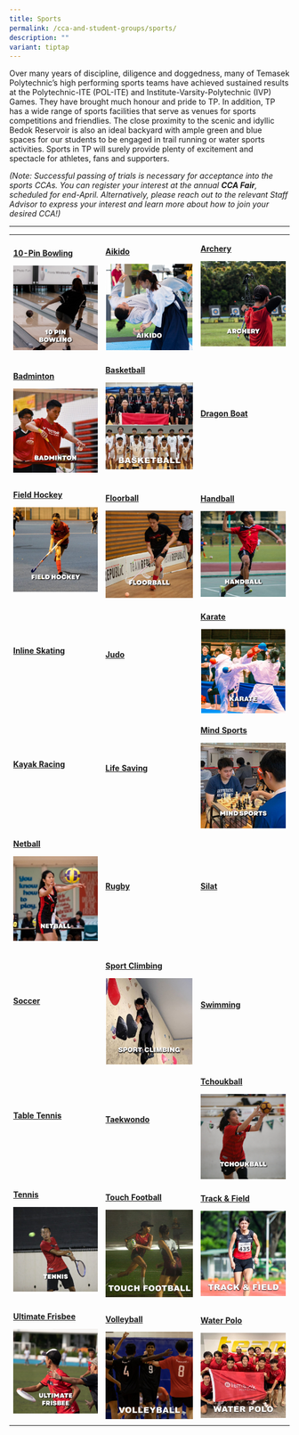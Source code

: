 ```yaml
---
title: Sports
permalink: /cca-and-student-groups/sports/
description: ""
variant: tiptap
---
```

<p>Over many years of discipline, diligence and doggedness, many of Temasek
Polytechnic’s high performing sports teams have achieved sustained results
at the Polytechnic-ITE (POL-ITE) and Institute-Varsity-Polytechnic (IVP)
Games. They have brought much honour and pride to TP. In addition, TP has
a wide range of sports facilities that serve as venues for sports competitions
and friendlies. The close proximity to the scenic and idyllic Bedok Reservoir
is also an ideal backyard with ample green and blue spaces for our students
to be engaged in trail running or water sports activities. Sports in TP
will surely provide plenty of excitement and spectacle for athletes, fans
and supporters.</p>
<p><em>(Note: Successful passing of trials is necessary for acceptance into the sports CCAs. You can register your interest at the annual </em><strong><em>CCA Fair</em></strong><em>, scheduled for end-April. Alternatively, please reach out to the relevant Staff Advisor to express your interest and learn more about how to join your desired CCA!)</em>
</p>
<hr>
<table style="minWidth: 75px">
<colgroup>
<col>
<col>
<col>
</colgroup>
<tbody>
<tr>
<td rowspan="1" colspan="1">
<p><strong><a href="/sports/10-pin-bowling/" rel="noopener noreferrer nofollow" target="_blank">10-Pin Bowling</a></strong>
</p>
<div class="isomer-image-wrapper">
<img style="display:block;margin-left:auto;margin-right:auto;" height="auto" width="100%" alt="10 Pin Bowling" src="/images/Sports/BOWLING_button-01.png">
</div>
</td>
<td rowspan="1" colspan="1">
<p><strong><a href="/sports/aikido" rel="noopener noreferrer nofollow" target="_blank">Aikido</a></strong>
</p>
<div class="isomer-image-wrapper">
<img style="width: 100%" height="auto" width="100%" alt="" src="/images/Sports/Aikido_Resized.png">
</div>
</td>
<td rowspan="1" colspan="1">
<p><strong><a href="/sports/archery" rel="noopener noreferrer nofollow" target="_blank">Archery</a></strong>
</p>
<div class="isomer-image-wrapper">
<img style="display:block;margin-left:auto;margin-right:auto;" height="auto" width="100%" alt="Archery" src="/images/Sports/ARCHERY_button-01.png">
</div>
<p></p>
</td>
</tr>
<tr>
<td rowspan="1" colspan="1">
<p><strong><a href="/sports/badminton" rel="noopener noreferrer nofollow" target="_blank">Badminton</a></strong>
</p>
<div class="isomer-image-wrapper">
<img style="display:block;margin-left:auto;margin-right:auto;" height="auto" width="100%" alt="Badminton" src="/images/Sports/BADMINTON_button-01.png">
</div>
</td>
<td rowspan="1" colspan="1">
<p><strong><a href="/sports/basketball" rel="noopener noreferrer nofollow" target="_blank">Basketball</a></strong>
</p>
<div class="isomer-image-wrapper">
<img style="width: 100%" height="auto" width="100%" alt="" src="/images/Sports/Basketball_2.jpg">
</div>
<p></p>
</td>
<td rowspan="1" colspan="1">
<p><strong><a href="/sports/dragon-boat" rel="noopener noreferrer nofollow" target="_blank">Dragon Boat</a></strong>
</p>
<div class="isomer-image-wrapper">
<img style="width: 100%" height="auto" width="100%" alt="" src="/images/Sports/Dragon_Boat_Resized_1.png">
</div>
</td>
</tr>
<tr>
<td rowspan="1" colspan="1">
<p><strong><a href="/sports/field-hockey" rel="noopener noreferrer nofollow" target="_blank">Field Hockey</a></strong>
</p>
<div class="isomer-image-wrapper">
<img style="width: 100%" height="auto" width="100%" alt="" src="/images/Sports/FIELD HOCKEY_button-01.png">
</div>
<p></p>
</td>
<td rowspan="1" colspan="1">
<p><strong><a href="/sports/floorball" rel="noopener noreferrer nofollow" target="_blank">Floorball</a></strong>
</p>
<div class="isomer-image-wrapper">
<img style="display:block;margin-left:auto;margin-right:auto;" height="auto" width="100%" alt="Floorball" src="/images/Sports/FLOORBALL_button-01.png">
</div>
</td>
<td rowspan="1" colspan="1">
<p><strong><a href="/sports/handball" rel="noopener noreferrer nofollow" target="_blank">Handball</a></strong>
</p>
<div class="isomer-image-wrapper">
<img style="display:block;margin-left:auto;margin-right:auto;" height="auto" width="100%" alt="Handball" src="/images/Sports/HANDBALL_button-01.png">
</div>
</td>
</tr>
<tr>
<td rowspan="1" colspan="1">
<p><strong><a href="/sports/inline-skating" rel="noopener noreferrer nofollow" target="_blank">Inline Skating</a></strong>
</p>
<div class="isomer-image-wrapper">
<img style="width: 100%" height="auto" width="100%" alt="" src="/images/Sports/Inline_Skating_Resized.png">
</div>
<p></p>
</td>
<td rowspan="1" colspan="1">
<p><strong><a href="/sports/judo" rel="noopener noreferrer nofollow" target="_blank">Judo</a></strong>
</p>
<div class="isomer-image-wrapper">
<img style="width: 100%" height="auto" width="100%" alt="" src="/images/Sports/Judo_Resized.png">
</div>
</td>
<td rowspan="1" colspan="1">
<p><strong><a href="/sports/karate" rel="noopener noreferrer nofollow" target="_blank">Karate</a></strong>
</p>
<div class="isomer-image-wrapper">
<img style="width: 100%" height="auto" width="100%" alt="" src="/images/Sports/Karate_Resized.png">
</div>
</td>
</tr>
<tr>
<td rowspan="1" colspan="1">
<p><strong><a href="/sports/kayak-racing/" rel="noopener noreferrer nofollow" target="_blank">Kayak Racing</a></strong>
</p>
<div class="isomer-image-wrapper">
<img style="width: 100%" height="auto" width="100%" alt="" src="/images/Sports/Kayak_Racing_Resized.png">
</div>
<p></p>
</td>
<td rowspan="1" colspan="1">
<p><strong><a href="/sports/life-saving/" rel="noopener noreferrer nofollow" target="_blank">Life Saving</a></strong>
</p>
<div class="isomer-image-wrapper">
<img style="width: 100%" height="auto" width="100%" alt="" src="/images/Sports/Life_Saving_Resized.png">
</div>
</td>
<td rowspan="1" colspan="1">
<p><strong><a href="/sports/mind-sports" rel="noopener noreferrer nofollow" target="_blank">Mind Sports</a></strong>
</p>
<div class="isomer-image-wrapper">
<img style="display:block;margin-left:auto;margin-right:auto;" height="auto" width="100%" alt="Mind Sports" src="/images/Sports/MIND SPORTS_button-01.png">
</div>
</td>
</tr>
<tr>
<td rowspan="1" colspan="1">
<p><strong><a href="/sports/netball" rel="noopener noreferrer nofollow" target="_blank">Netball</a></strong>
</p>
<div class="isomer-image-wrapper">
<img style="width: 100%" height="auto" width="100%" alt="" src="/images/Sports/NETBALL_button-01.png">
</div>
<p></p>
</td>
<td rowspan="1" colspan="1">
<p><strong><a href="/sports/rugby" rel="noopener noreferrer nofollow" target="_blank">Rugby</a></strong>
</p>
<div class="isomer-image-wrapper">
<img style="width: 100%" height="auto" width="100%" alt="" src="/images/Sports/Rugby_Resized_1.png">
</div>
</td>
<td rowspan="1" colspan="1">
<p><strong><a href="/sports/silat/" rel="noopener noreferrer nofollow" target="_blank">Silat</a></strong>
</p>
<div class="isomer-image-wrapper">
<img style="width: 100%" height="auto" width="100%" alt="" src="/images/Sports/Silat_Resized.png">
</div>
</td>
</tr>
<tr>
<td rowspan="1" colspan="1">
<p><strong><a href="/sports/soccer" rel="noopener noreferrer nofollow" target="_blank">Soccer</a></strong>
</p>
<div class="isomer-image-wrapper">
<img style="width: 100%" height="auto" width="100%" alt="" src="/images/Sports/Soccer_Resized.png">
</div>
<p></p>
</td>
<td rowspan="1" colspan="1">
<p><strong><a href="/sports/sport-climbing" rel="noopener noreferrer nofollow" target="_blank">Sport Climbing</a></strong>
</p>
<div class="isomer-image-wrapper">
<img style="width: 100%" height="auto" width="100%" alt="" src="/images/Sports/Sport_Climbing_Resized.png">
</div>
</td>
<td rowspan="1" colspan="1">
<p><strong><a href="/sports/swimming" rel="noopener noreferrer nofollow" target="_blank">Swimming</a></strong>
</p>
<div class="isomer-image-wrapper">
<img style="width: 100%" height="auto" width="100%" alt="" src="/images/Sports/Swimming_Resized.png">
</div>
</td>
</tr>
<tr>
<td rowspan="1" colspan="1">
<p><strong><a href="/sports/table-tennis" rel="noopener noreferrer nofollow" target="_blank">Table Tennis</a></strong>
</p>
<div class="isomer-image-wrapper">
<img style="width: 100%" height="auto" width="100%" alt="" src="/images/Sports/Table_Tennis_Resized.png">
</div>
<p></p>
</td>
<td rowspan="1" colspan="1">
<p><strong><a href="/sports/taekwondo" rel="noopener noreferrer nofollow" target="_blank">Taekwondo</a></strong>
</p>
<div class="isomer-image-wrapper">
<img style="width: 100%" height="auto" width="100%" alt="" src="/images/Sports/Taekwondo_Resized.png">
</div>
</td>
<td rowspan="1" colspan="1">
<p></p>
<p><strong><a href="/sports/tchoukball" rel="noopener noreferrer nofollow" target="_blank">Tchoukball</a></strong>
</p>
<div class="isomer-image-wrapper">
<img style="display:block;margin-left:auto;margin-right:auto;" height="auto" width="100%" alt="Tchoukball" src="/images/Sports/TCHOUKBALL_button-01.png">
</div>
</td>
</tr>
<tr>
<td rowspan="1" colspan="1">
<p><strong><a href="/sports/tennis" rel="noopener noreferrer nofollow" target="_blank">Tennis</a></strong>
</p>
<div class="isomer-image-wrapper">
<img style="width: 100%" height="auto" width="100%" alt="" src="/images/Sports/TENNIS_button-01.png">
</div>
<p></p>
</td>
<td rowspan="1" colspan="1">
<p><strong><a href="/sports/touch-football" rel="noopener noreferrer nofollow" target="_blank">Touch Football</a></strong>
</p>
<div class="isomer-image-wrapper">
<img style="width: 100%" height="auto" width="100%" alt="" src="/images/Sports/Touch_Football_1.jpg">
</div>
</td>
<td rowspan="1" colspan="1">
<p><strong><a href="/sports/track-and-field" rel="noopener noreferrer nofollow" target="_blank">Track &amp; Field</a></strong>
</p>
<div class="isomer-image-wrapper">
<img style="width: 100%" height="auto" width="100%" alt="" src="/images/Sports/Track___Field_1.jpg">
</div>
</td>
</tr>
<tr>
<td rowspan="1" colspan="1">
<p><strong><a href="/sports/ultimate-frisbee" rel="noopener noreferrer nofollow" target="_blank">Ultimate Frisbee</a></strong>
</p>
<div class="isomer-image-wrapper">
<img style="width: 100%" height="auto" width="100%" alt="" src="/images/Sports/ULTIMATE FRISBEE_button-01.png">
</div>
<p></p>
</td>
<td rowspan="1" colspan="1">
<p><strong><a href="/sports/volleyball" rel="noopener noreferrer nofollow" target="_blank">Volleyball</a></strong>
</p>
<div class="isomer-image-wrapper">
<img style="width: 100%" height="auto" width="100%" alt="" src="/images/Sports/Volleyball_1.jpg">
</div>
</td>
<td rowspan="1" colspan="1">
<p><strong><a href="/sports/water-polo" rel="noopener noreferrer nofollow" target="_blank">Water Polo</a></strong>
</p>
<div class="isomer-image-wrapper">
<img style="width: 100%" height="auto" width="100%" alt="" src="/images/Sports/Water_Polo_1.jpg">
</div>
</td>
</tr>
</tbody>
</table>
<p></p>